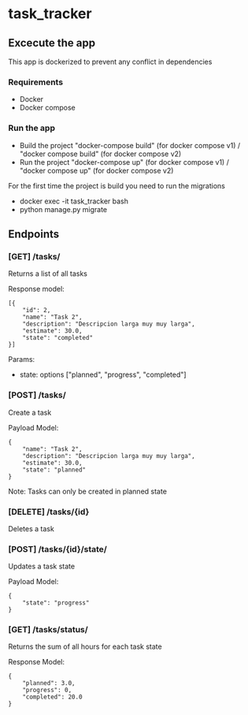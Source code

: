 # task_tracker

## Excecute the app
This app is dockerized to prevent any conflict in dependencies 

### Requirements
- Docker
- Docker compose

### Run the app
- Build the project "docker-compose build" (for docker compose v1) / "docker compose build" (for docker compose v2)
- Run the project "docker-compose up" (for docker compose v1) / "docker compose up" (for docker compose v2)

For the first time the project is build you need to run the migrations
- docker exec -it task_tracker bash
- python manage.py migrate

## Endpoints

### [GET] /tasks/
Returns a list of all tasks 

Response model: 

```
[{
    "id": 2,
    "name": "Task 2",
    "description": "Descripcion larga muy muy larga",
    "estimate": 30.0,
    "state": "completed"
}]
```
Params:

- state: options ["planned", "progress", "completed"]


### [POST] /tasks/
Create a task

Payload Model:

```
{
    "name": "Task 2",
    "description": "Descripcion larga muy muy larga",
    "estimate": 30.0,
    "state": "planned"
}
```

Note: Tasks can only be created in planned state

### [DELETE] /tasks/{id}
Deletes a task

### [POST] /tasks/{id}/state/
Updates a task state

Payload Model:

```
{
    "state": "progress"
}
```

### [GET] /tasks/status/
Returns the sum of all hours for each task state

Response Model:

```
{
    "planned": 3.0,
    "progress": 0,
    "completed": 20.0
}
```